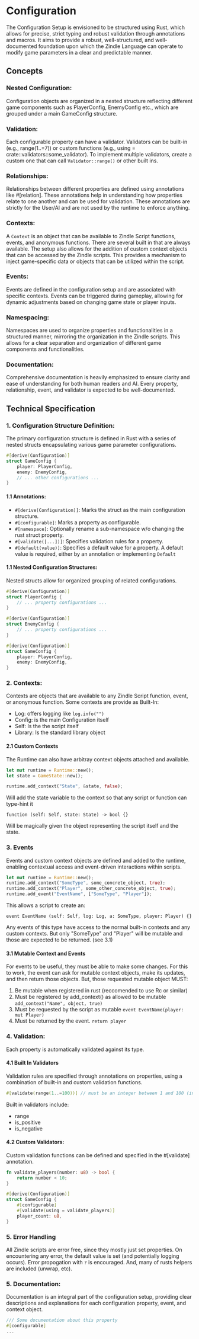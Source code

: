 # Configuration
The Configuration Setup is envisioned to be structured using Rust, which allows for precise, 
strict typing and robust validation through annotations and macros.
It aims to provide a robust, well-structured, and well-documented foundation upon which the Zindle Language can operate 
to modify game parameters in a clear and predictable manner.

## Concepts

### Nested Configuration:
Configuration objects are organized in a nested structure reflecting different game components 
such as PlayerConfig, EnemyConfig etc., which are grouped under a main GameConfig structure.

### Validation:
Each configurable property can have a validator. 
Validators can be built-in (e.g., range(1..=7)) or custom functions (e.g., using = crate::validators::some_validator).
To implement multiple validators, create a custom one that can call `Validator::range()` or other built ins.

### Relationships:
Relationships between different properties are defined using annotations like #[relation]. 
These annotations help in understanding how properties relate to one another and can be used for validation.
These annotations are strictly for the User/AI and are not used by the runtime to enforce anything.

### Contexts:
A `Context` is an object that can be available to Zindle Script functions, events, and anonymous functions.
There are several built in that are always available.
The setup also allows for the addition of custom context objects that can be accessed by the Zindle scripts. 
This provides a mechanism to inject game-specific data or objects that can be utilized within the script.

### Events:
Events are defined in the configuration setup and are associated with specific contexts. 
Events can be triggered during gameplay, allowing for dynamic adjustments based 
on changing game state or player inputs.

### Namespacing:
Namespaces are used to organize properties and functionalities in a structured manner, 
mirroring the organization in the Zindle scripts. 
This allows for a clear separation and organization of different game components and functionalities.

### Documentation:
Comprehensive documentation is heavily emphasized to ensure clarity and ease of understanding for 
both human readers and AI. Every property, relationship, event, and validator is expected to be well-documented.

## Technical Specification
### 1. Configuration Structure Definition:
The primary configuration structure is defined in Rust with a series of 
nested structs encapsulating various game parameter configurations.

```rust
#[derive(Configuration)]
struct GameConfig {
    player: PlayerConfig,
    enemy: EnemyConfig,
    // ... other configurations ...
}
```

#### 1.1 Annotations:
- `#[derive(Configuration)]`: Marks the struct as the main configuration structure.
- `#[configurable]`: Marks a property as configurable.
- `#[namespace]`: Optionally rename a sub-namespace w/o changing the rust struct property. 
- `#[validate([...])]`: Specifies validation rules for a property.
- `#[default(value)]`: Specifies a default value for a property.
A default value is required, either by an annotation or implementing `Default`

#### 1.1 Nested Configuration Structures:
Nested structs allow for organized grouping of related configurations.

```rust
#[derive(Configuration)]
struct PlayerConfig {
    // ... property configurations ...
}

#[derive(Configuration)]
struct EnemyConfig {
    // ... property configurations ...
}

#[derive(Configuration)]
struct GameConfig {
    player: PlayerConfig,
    enemy: EnemyConfig,
}
```

### 2. Contexts:
Contexts are objects that are available to any Zindle Script function, event, or anonymous function.
Some contexts are provide as Built-In:
- Log: offers logging like `log.info("")`
- Config: is the main Configuration itself
- Self: Is the the script itself
- Library: Is the standard library object

#### 2.1 Custom Contexts
The Runtime can also have arbitray context objects attached and available.
```rust
let mut runtime = Runtime::new();
let state = GameState::new();

runtime.add_context("State", &state, false);
```

Will add the state variable to the context so that any script or function can type-hint it

```
function (self: Self, state: State) -> bool {}
```

Will be magically given the object representing the script itself and the state.

### 3. Events
Events and custom context objects are defined and added to the runtime, 
enabling contextual access and event-driven interactions within scripts.

```rust
let mut runtime = Runtime::new();
runtime.add_context("SomeType", some_concrete_object, true);
runtime.add_context("Player", some_other_concrete_object, true);
runtime.add_event("EventName", ["SomeType", "Player"]);
```

This allows a script to create an:

```
event EventName (self: Self, log: Log, a: SomeType, player: Player) {}
```

Any events of this type have access to the normal built-in contexts and any custom contexts.
But only "SomeType" and "Player" will be mutable and those are expected to be returned. (see 3.1)

#### 3.1 Mutable Context and Events
For events to be useful, they must be able to make some changes.
For this to work, the event can ask for mutable context objects, make its updates, and then return those objects.
But, those requested mutable object MUST:
1. Be mutable when registered in rust (reccomended to use Rc or similar)
2. Must be registered by add_context() as allowed to be mutable `add_context("Name", object, true)`
3. Must be requested by the script as mutable `event EventName(player: mut Player)`
4. Must be returned by the event. `return player`

### 4. Validation:
Each property is automatically validated against its type.

#### 4.1 Built In Validators
Validation rules are specified through annotations on properties, 
using a combination of built-in and custom validation functions.

```rust
#[validate(range(1..=100))] // must be an integer between 1 and 100 (inclusive)
```

Built in validators include:
- range
- is_positive
- is_negative

#### 4.2 Custom Validators:
Custom validation functions can be defined and specified in the #[validate] annotation.

```rust
fn validate_players(number: u8) -> bool {
    return number < 10;
}

#[derive(Configuration)]
struct GameConfig {
    #[configurable]
    #[validate(using = validate_players)]
    player_count: u8,
}
```

### 5. Error Handling
All Zindle scripts are error free, since they mostly just set properties.
On encountering any error, the default value is set (and potentially logging occurs).
Error propogation with `?` is encouraged. And, many of rusts helpers are included (unwrap, etc).

### 5. Documentation:
Documentation is an integral part of the configuration setup, providing clear descriptions and explanations for each configuration property, event, and context object.

```rust
/// Some documentation about this property
#[configurable]
...
